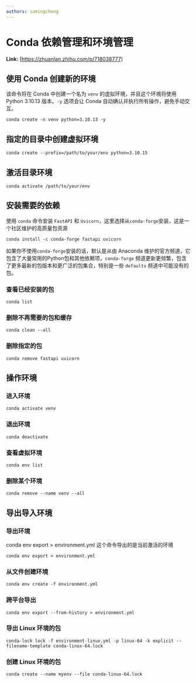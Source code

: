 ```yaml
---
authors: sumingcheng
---
```

# Conda 依赖管理和环境管理



 **Link:** [https://zhuanlan.zhihu.com/p/718038777]

## 使用 Conda 创建新的环境  

该命令将在 Conda 中创建一个名为 `venv` 的虚拟环境，并且这个环境将使用 Python 3.10.13 版本。`-y` 选项会让 Conda 自动确认并执行所有操作，避免手动交互。

```
conda create -n venv python=3.10.13 -y
```
## 指定的目录中创建虚拟环境  
```
conda create --prefix=/path/to/your/env python=3.10.15
```
## 激活目录环境  
```
conda activate /path/to/your/env
```
## 安装需要的依赖  

使用 `conda` 命令安装 `FastAPI` 和 `Uvicorn`，这里选择从`conda-forge`安装，这是一个社区维护的高质量包资源

```
conda install -c conda-forge fastapi uvicorn
```

如果你不使用`conda-forge`安装的话，默认是从由 Anaconda 维护的官方频道，它包含了大量常用的Python包和其他依赖项，`conda-forge` 频道更新更频繁，包含了更多最新的包版本和更广泛的包集合，特别是一些 `defaults` 频道中可能没有的包。

### 查看已经安装的包  
```
conda list
```
### 删除不再需要的包和缓存  
```
conda clean --all
```
### 删除指定的包  
```
conda remove fastapi uvicorn
```
## 操作环境  
### 进入环境  
```
conda activate venv
```
### 退出环境  
```
conda deactivate
```
### 查看虚拟环境  
```
conda env list
```
### 删除某个环境  
```
conda remove --name venv --all
```
## 导出导入环境  
### 导出环境  

conda env export > environment.yml 这个命令导出的是当前激活的环境

```
conda env export > environment.yml
```
### 从文件创建环境  
```
conda env create -f environment.yml
```
### 跨平台导出  
```
conda env export --from-history > environment.yml
```
### 导出 Linux 环境的包  
```
conda-lock lock -f environment-linux.yml -p linux-64 -k explicit --filename-template conda-linux-64.lock
```
### 创建 Linux 环境的包  
```
conda create --name myenv --file conda-linux-64.lock
```
